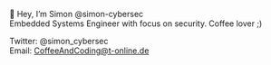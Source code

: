 👋 Hey, I’m Simon @simon-cybersec  
Embedded Systems Engineer with focus on security. 
Coffee lover ;)


Twitter: @simon_cybersec  
Email: CoffeeAndCoding@t-online.de  

<!---
coding-with-coffee/coding-with-coffee is a ✨ special ✨ repository because its `README.md` (this file) appears on your GitHub profile.
You can click the Preview link to take a look at your changes.
--->
